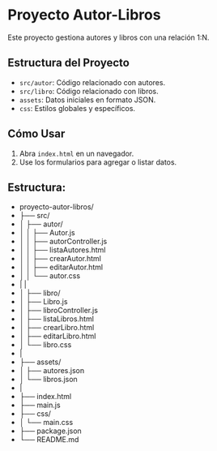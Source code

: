 # Proyecto Autor-Libros
Este proyecto gestiona autores y libros con una relación 1:N.
## Estructura del Proyecto
- `src/autor`: Código relacionado con autores.
- `src/libro`: Código relacionado con libros.
- `assets`: Datos iniciales en formato JSON.
- `css`: Estilos globales y específicos.
## Cómo Usar
1. Abra `index.html` en un navegador.
2. Use los formularios para agregar o listar datos.

## Estructura:
- proyecto-autor-libros/
- ├── src/
- │   ├── autor/
- │   │     ├── Autor.js
- │   │     ├── autorController.js
- │   │     ├── listaAutores.html
- │   │     ├── crearAutor.html
- │   │     ├── editarAutor.html
- │   │     └── autor.css
- |   |
- │   ├── libro/
- │            ├── Libro.js
- │            ├── libroController.js
- │            ├── listaLibros.html
- │            ├── crearLibro.html
- │            ├── editarLibro.html
- │            └── libro.css
- |
- ├── assets/
- │         ├── autores.json
- │         └── libros.json
- |
- ├── index.html
- ├── main.js
- ├── css/
- │     └── main.css
- ├── package.json
- └── README.md
